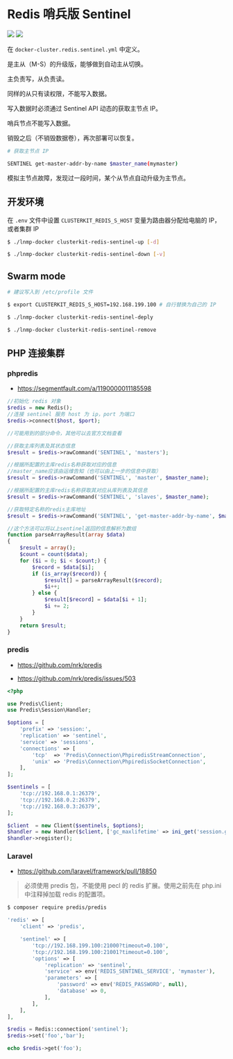 # Redis 哨兵版 Sentinel

[![](https://img.shields.io/badge/AD-%E8%85%BE%E8%AE%AF%E4%BA%91%E5%AE%B9%E5%99%A8%E6%9C%8D%E5%8A%A1-blue.svg)](https://cloud.tencent.com/redirect.php?redirect=10058&cps_key=3a5255852d5db99dcd5da4c72f05df61) [![](https://img.shields.io/badge/Support-%E8%85%BE%E8%AE%AF%E4%BA%91%E8%87%AA%E5%AA%92%E4%BD%93-brightgreen.svg)](https://cloud.tencent.com/developer/support-plan?invite_code=13vokmlse8afh)

在 `docker-cluster.redis.sentinel.yml` 中定义。

是主从（M-S）的升级版，能够做到自动主从切换。

主负责写，从负责读。

同样的从只有读权限，不能写入数据。

写入数据时必须通过 Sentinel API 动态的获取主节点 IP。

哨兵节点不能写入数据。

销毁之后（不销毁数据卷），再次部署可以恢复。

```bash
# 获取主节点 IP

SENTINEL get-master-addr-by-name $master_name(mymaster)
```

模拟主节点故障，发现过一段时间，某个从节点自动升级为主节点。

## 开发环境

在 `.env` 文件中设置 `CLUSTERKIT_REDIS_S_HOST` 变量为路由器分配给电脑的 IP，或者集群 IP

```bash
$ ./lnmp-docker clusterkit-redis-sentinel-up [-d]

$ ./lnmp-docker clusterkit-redis-sentinel-down [-v]
```

## Swarm mode

```bash
# 建议写入到 /etc/profile 文件

$ export CLUSTERKIT_REDIS_S_HOST=192.168.199.100 # 自行替换为自己的 IP

$ ./lnmp-docker clusterkit-redis-sentinel-deply

$ ./lnmp-docker clusterkit-redis-sentinel-remove
```

## PHP 连接集群

### phpredis

* https://segmentfault.com/a/1190000011185598

```php
//初始化 redis 对象
$redis = new Redis();
//连接 sentinel 服务 host 为 ip，port 为端口
$redis->connect($host, $port);

//可能用到的部分命令，其他可以去官方文档查看

//获取主库列表及其状态信息
$result = $redis->rawCommand('SENTINEL', 'masters');

//根据所配置的主库redis名称获取对应的信息
//master_name应该由运维告知（也可以由上一步的信息中获取）
$result = $redis->rawCommand('SENTINEL', 'master', $master_name);

//根据所配置的主库redis名称获取其对应从库列表及其信息
$result = $redis->rawCommand('SENTINEL', 'slaves', $master_name);

//获取特定名称的redis主库地址
$result = $redis->rawCommand('SENTINEL', 'get-master-addr-by-name', $master_name)

//这个方法可以将以上sentinel返回的信息解析为数组
function parseArrayResult(array $data)
{
    $result = array();
    $count = count($data);
    for ($i = 0; $i < $count;) {
        $record = $data[$i];
        if (is_array($record)) {
            $result[] = parseArrayResult($record);
            $i++;
        } else {
            $result[$record] = $data[$i + 1];
            $i += 2;
        }
    }
    return $result;
}
```

### predis

* https://github.com/nrk/predis

* https://github.com/nrk/predis/issues/503

```php
<?php

use Predis\Client;
use Predis\Session\Handler;

$options = [
    'prefix' => 'session:',
    'replication' => 'sentinel',
    'service' => 'sessions',
    'connections' => [
        'tcp'  => 'Predis\Connection\PhpiredisStreamConnection',
        'unix' => 'Predis\Connection\PhpiredisSocketConnection',
    ],
];

$sentinels = [
    'tcp://192.168.0.1:26379',
    'tcp://192.168.0.2:26379',
    'tcp://192.168.0.3:26379',
];

$client  = new Client($sentinels, $options);
$handler = new Handler($client, ['gc_maxlifetime' => ini_get('session.gc_maxlifetime')]);
$handler->register();
```

### Laravel

* https://github.com/laravel/framework/pull/18850

> 必须使用 predis 包，不能使用 pecl 的 redis 扩展。使用之前先在 php.ini 中注释掉加载 redis 的配置项。

```bash
$ composer require predis/predis
```

```php
'redis' => [
    'client' => 'predis',

    'sentinel' => [
        'tcp://192.168.199.100:21000?timeout=0.100',
        'tcp://192.168.199.100:21001?timeout=0.100',
        'options' => [
            'replication' => 'sentinel',
            'service' => env('REDIS_SENTINEL_SERVICE', 'mymaster'),
            'parameters' => [
                'password' => env('REDIS_PASSWORD', null),
                'database' => 0,
            ],
        ],
    ],
],
```

```php
$redis = Redis::connection('sentinel');
$redis->set('foo','bar');

echo $redis->get('foo');
```
